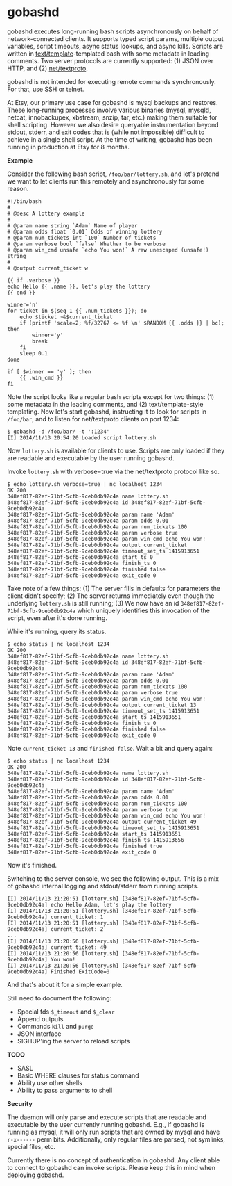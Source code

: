gobashd
=======

gobashd executes long-running bash scripts asynchronously on behalf of
network-connected clients. It supports typed script params, multiple output
variables, script timeouts, async status lookups, and async kills. Scripts are
written in [text/template](http://golang.org/pkg/text/template/)-templated bash
with some metadata in leading comments. Two server protocols are currently
supported: (1) JSON over HTTP, and (2)
[net/textproto](http://golang.org/pkg/net/textproto/).

gobashd is not intended for executing remote commands synchronously. For that,
use SSH or telnet.

At Etsy, our primary use case for gobashd is mysql backups and restores. These
long-running processes involve various binaries (mysql, mysqld, netcat,
innobackupex, xbstream, snzip, tar, etc.) making them suitable for shell
scripting. However we also desire queryable instrumentation beyond stdout,
stderr, and exit codes that is (while not impossible) difficult to achieve in
a single shell script. At the time of writing, gobashd has been running in
production at Etsy for 8 months.

**Example**

Consider the following bash script, `/foo/bar/lottery.sh`, and let's pretend we
want to let clients run this remotely and asynchronously for some reason.

    #!/bin/bash
    #
    # @desc A lottery example
    #
    # @param name string `Adam` Name of player
    # @param odds float `0.01` Odds of winning lottery
    # @param num_tickets int `100` Number of tickets
    # @param verbose bool `false` Whether to be verbose
    # @param win_cmd unsafe `echo You won!` A raw unescaped (unsafe!) string
    #
    # @output current_ticket w

    {{ if .verbose }}
    echo Hello {{ .name }}, let's play the lottery
    {{ end }}

    winner='n'
    for ticket in $(seq 1 {{ .num_tickets }}); do
        echo $ticket >&$current_ticket
        if (printf 'scale=2; %f/32767 <= %f \n' $RANDOM {{ .odds }} | bc); then
            winner='y'
            break
        fi
        sleep 0.1
    done

    if [ $winner == 'y' ]; then
        {{ .win_cmd }}
    fi

Note the script looks like a regular bash scripts except for two things: (1)
some metadata in the leading comments, and (2) text/template-style templating.
Now let's start gobashd, instructing it to look for scripts in `/foo/bar`, and
to listen for net/textproto clients on port 1234:

    $ gobashd -d /foo/bar/ -t ':1234'
    [I] 2014/11/13 20:54:20 Loaded script lottery.sh

Now `lottery.sh` is available for clients to use. Scripts are only loaded if
they are readable and executable by the user running gobashd.

Invoke `lottery.sh` with verbose=true via the net/textproto protocol like so.

    $ echo lottery.sh verbose=true | nc localhost 1234
    OK 200
    348ef817-82ef-71bf-5cfb-9ceb0db92c4a name lottery.sh
    348ef817-82ef-71bf-5cfb-9ceb0db92c4a id 348ef817-82ef-71bf-5cfb-9ceb0db92c4a
    348ef817-82ef-71bf-5cfb-9ceb0db92c4a param name 'Adam'
    348ef817-82ef-71bf-5cfb-9ceb0db92c4a param odds 0.01
    348ef817-82ef-71bf-5cfb-9ceb0db92c4a param num_tickets 100
    348ef817-82ef-71bf-5cfb-9ceb0db92c4a param verbose true
    348ef817-82ef-71bf-5cfb-9ceb0db92c4a param win_cmd echo You won!
    348ef817-82ef-71bf-5cfb-9ceb0db92c4a output current_ticket
    348ef817-82ef-71bf-5cfb-9ceb0db92c4a timeout_set_ts 1415913651
    348ef817-82ef-71bf-5cfb-9ceb0db92c4a start_ts 0
    348ef817-82ef-71bf-5cfb-9ceb0db92c4a finish_ts 0
    348ef817-82ef-71bf-5cfb-9ceb0db92c4a finished false
    348ef817-82ef-71bf-5cfb-9ceb0db92c4a exit_code 0

Take note of a few things: (1) The server fills in defaults for parameters the
client didn't specify; (2) The server returns immediately even though the
underlying `lottery.sh` is still running; (3) We now have an id
`348ef817-82ef-71bf-5cfb-9ceb0db92c4a` which uniquely identifies this
invocation of the script, even after it's done running.

While it's running, query its status.

    $ echo status | nc localhost 1234
    OK 200
    348ef817-82ef-71bf-5cfb-9ceb0db92c4a name lottery.sh
    348ef817-82ef-71bf-5cfb-9ceb0db92c4a id 348ef817-82ef-71bf-5cfb-9ceb0db92c4a
    348ef817-82ef-71bf-5cfb-9ceb0db92c4a param name 'Adam'
    348ef817-82ef-71bf-5cfb-9ceb0db92c4a param odds 0.01
    348ef817-82ef-71bf-5cfb-9ceb0db92c4a param num_tickets 100
    348ef817-82ef-71bf-5cfb-9ceb0db92c4a param verbose true
    348ef817-82ef-71bf-5cfb-9ceb0db92c4a param win_cmd echo You won!
    348ef817-82ef-71bf-5cfb-9ceb0db92c4a output current_ticket 13
    348ef817-82ef-71bf-5cfb-9ceb0db92c4a timeout_set_ts 1415913651
    348ef817-82ef-71bf-5cfb-9ceb0db92c4a start_ts 1415913651
    348ef817-82ef-71bf-5cfb-9ceb0db92c4a finish_ts 0
    348ef817-82ef-71bf-5cfb-9ceb0db92c4a finished false
    348ef817-82ef-71bf-5cfb-9ceb0db92c4a exit_code 0

Note `current_ticket 13` and `finished false`. Wait a bit and query again:

    $ echo status | nc localhost 1234
    OK 200
    348ef817-82ef-71bf-5cfb-9ceb0db92c4a name lottery.sh
    348ef817-82ef-71bf-5cfb-9ceb0db92c4a id 348ef817-82ef-71bf-5cfb-9ceb0db92c4a
    348ef817-82ef-71bf-5cfb-9ceb0db92c4a param name 'Adam'
    348ef817-82ef-71bf-5cfb-9ceb0db92c4a param odds 0.01
    348ef817-82ef-71bf-5cfb-9ceb0db92c4a param num_tickets 100
    348ef817-82ef-71bf-5cfb-9ceb0db92c4a param verbose true
    348ef817-82ef-71bf-5cfb-9ceb0db92c4a param win_cmd echo You won!
    348ef817-82ef-71bf-5cfb-9ceb0db92c4a output current_ticket 49
    348ef817-82ef-71bf-5cfb-9ceb0db92c4a timeout_set_ts 1415913651
    348ef817-82ef-71bf-5cfb-9ceb0db92c4a start_ts 1415913651
    348ef817-82ef-71bf-5cfb-9ceb0db92c4a finish_ts 1415913656
    348ef817-82ef-71bf-5cfb-9ceb0db92c4a finished true
    348ef817-82ef-71bf-5cfb-9ceb0db92c4a exit_code 0

Now it's finished.

Switching to the server console, we see the following output. This is a mix of
gobashd internal logging and stdout/stderr from running scripts.

    [I] 2014/11/13 21:20:51 [lottery.sh] [348ef817-82ef-71bf-5cfb-9ceb0db92c4a] echo Hello Adam, let's play the lottery
    [I] 2014/11/13 21:20:51 [lottery.sh] [348ef817-82ef-71bf-5cfb-9ceb0db92c4a] current_ticket: 1
    [I] 2014/11/13 21:20:51 [lottery.sh] [348ef817-82ef-71bf-5cfb-9ceb0db92c4a] current_ticket: 2
    ...
    [I] 2014/11/13 21:20:56 [lottery.sh] [348ef817-82ef-71bf-5cfb-9ceb0db92c4a] current_ticket: 49
    [I] 2014/11/13 21:20:56 [lottery.sh] [348ef817-82ef-71bf-5cfb-9ceb0db92c4a] You won!
    [I] 2014/11/13 21:20:56 [lottery.sh] [348ef817-82ef-71bf-5cfb-9ceb0db92c4a] Finished ExitCode=0

And that's about it for a simple example.

Still need to document the following:

* Special fds `$_timeout` and `$_clear`
* Append outputs
* Commands `kill` and `purge`
* JSON interface
* SIGHUP'ing the server to reload scripts

**TODO**

* SASL
* Basic WHERE clauses for status command
* Ability use other shells
* Ability to pass arguments to shell

**Security**

The daemon will only parse and execute scripts that are readable and executable
by the user currently running gobashd. E.g., if gobashd is running as mysql, it
will only run scripts that are owned by mysql and have `r-x------` perm bits.
Additionally, only regular files are parsed, not symlinks, special files, etc.

Currently there is no concept of authentication in gobashd. Any client able to
connect to gobashd can invoke scripts. Please keep this in mind when deploying
gobashd.
